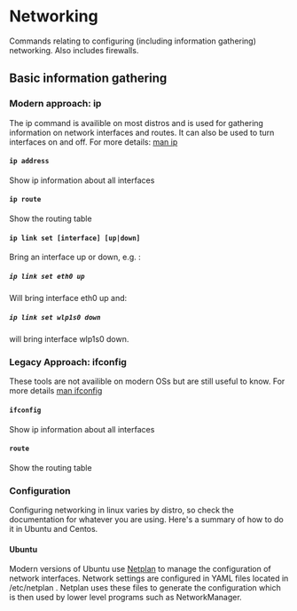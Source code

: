 # Networking

Commands relating to configuring (including information gathering) networking. Also includes firewalls.

## Basic information gathering
### Modern approach: ip

The ip command is availible on most distros and is used for gathering information on network interfaces and routes. It can also be used to turn interfaces
on and off. For more details: [man ip](https://linux.die.net/man/8/ip)

#### ``ip address``

Show ip information about all interfaces

#### ``ip route``

Show the routing table

#### ``ip link set [interface] [up|down]``

Bring an interface up or down, e.g. :

##### ``ip link set eth0 up``

Will bring interface eth0 up and:

##### ``ip link set wlp1s0 down``

will bring interface wlp1s0 down.

### Legacy Approach: ifconfig

These tools are not availible on modern OSs but are still useful to know. For more details [man ifconfig](https://linux.die.net/man/8/ifconfig)

#### ``ifconfig``

Show ip information about all interfaces

#### ``route``

Show the routing table

### Configuration

Configuring networking in linux varies by distro, so check the documentation for whatever you are using. Here's a summary of how to do it in Ubuntu and Centos.

#### Ubuntu

Modern versions of Ubuntu use [Netplan](https://netplan.io/) to manage the configuration of network interfaces. Network settings are configured in YAML files located in /etc/netplan . Netplan uses these files to generate the configuration which is then used by lower level programs such as NetworkManager.



